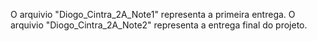 O arquivio "Diogo_Cintra_2A_Note1" representa a primeira entrega.
O arquivio "Diogo_Cintra_2A_Note2" representa a entrega final do projeto.

